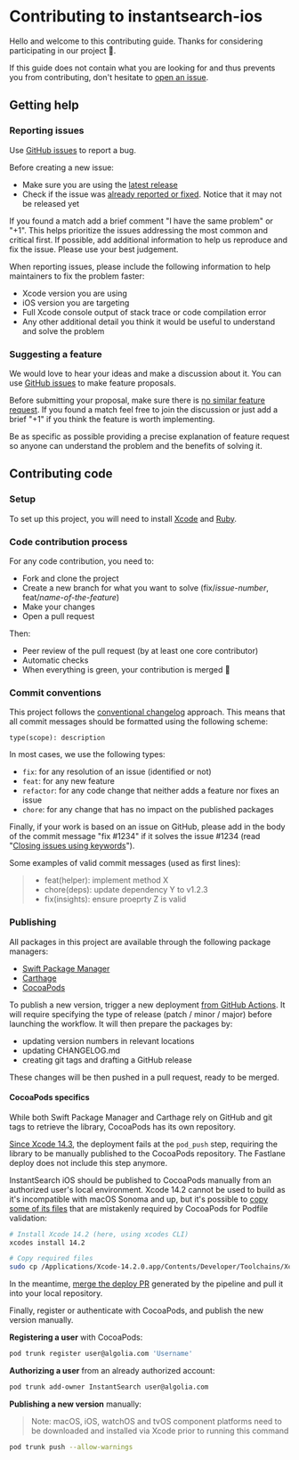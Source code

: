 # Contributing to instantsearch-ios

Hello and welcome to this contributing guide. Thanks for considering participating in our project 🙇.

If this guide does not contain what you are looking for and thus prevents you from contributing, don't hesitate to [open an issue](https://github.com/algolia/instantsearch-ios/issues/new/choose).

## Getting help

### Reporting issues

Use [GitHub issues](https://github.com/algolia/instantsearch-ios/issues/new?template=Bug_report.md) to report a bug.

Before creating a new issue:

* Make sure you are using the [latest release](https://github.com/algolia/instantsearch-ios/releases)
* Check if the issue was [already reported or fixed](https://github.com/algolia/instantsearch-ios/issues?q=is%3Aissue). Notice that it may not be released yet

If you found a match add a brief comment "I have the same problem" or "+1". This helps prioritize the issues addressing the most common and critical first. If possible, add additional information to help us reproduce and fix the issue. Please use your best judgement.

When reporting issues, please include the following information to help maintainers to fix the problem faster:
* Xcode version you are using
* iOS version you are targeting
* Full Xcode console output of stack trace or code compilation error
* Any other additional detail you think it would be useful to understand and solve the problem

### Suggesting a feature

We would love to hear your ideas and make a discussion about it. You can use [GitHub issues](https://github.com/algolia/instantsearch-ios/issues/new?template=Feature_request.md) to make feature proposals.

Before submitting your proposal, make sure there is [no similar feature request](https://github.com/algolia/instantsearch-ios/labels/feature%20request). If you found a match feel free to join the discussion or just add a brief "+1" if you think the feature is worth implementing.

Be as specific as possible providing a precise explanation of feature request so anyone can understand the problem and the benefits of solving it.

## Contributing code

### Setup

To set up this project, you will need to install [Xcode](https://developer.apple.com/xcode/) and [Ruby](https://www.ruby-lang.org/en/documentation/installation/).

### Code contribution process

For any code contribution, you need to:

- Fork and clone the project
- Create a new branch for what you want to solve (fix/_issue-number_, feat/_name-of-the-feature_)
- Make your changes
- Open a pull request

Then:

- Peer review of the pull request (by at least one core contributor)
- Automatic checks
- When everything is green, your contribution is merged 🚀

### Commit conventions

This project follows the [conventional changelog](https://conventionalcommits.org/) approach. This means that all commit messages should be formatted using the following scheme:

```
type(scope): description
```

In most cases, we use the following types:

- `fix`: for any resolution of an issue (identified or not)
- `feat`: for any new feature
- `refactor`: for any code change that neither adds a feature nor fixes an issue
- `chore`: for any change that has no impact on the published packages

Finally, if your work is based on an issue on GitHub, please add in the body of the commit message "fix #1234" if it solves the issue #1234 (read "[Closing issues using keywords](https://help.github.com/en/articles/closing-issues-using-keywords)").

Some examples of valid commit messages (used as first lines):

> - feat(helper): implement method X
> - chore(deps): update dependency Y to v1.2.3
> - fix(insights): ensure proeprty Z is valid

### Publishing

All packages in this project are available through the following package managers:

- [Swift Package Manager](https://www.swift.org/documentation/package-manager/)
- [Carthage](https://github.com/Carthage/Carthage)
- [CocoaPods](https://cocoapods.org/pods/InstantSearch)

To publish a new version, trigger a new deployment [from GitHub Actions](https://github.com/algolia/instantsearch-ios/actions/workflows/deployment.yml). It will require specifying the type of release (patch / minor / major) before launching the workflow. It will then prepare the packages by:

- updating version numbers in relevant locations
- updating CHANGELOG.md
- creating git tags and drafting a GitHub release

These changes will be then pushed in a pull request, ready to be merged.

#### CocoaPods specifics

While both Swift Package Manager and Carthage rely on GitHub and git tags to retrieve the library, CocoaPods has its own repository.

[Since Xcode 14.3](https://github.com/CocoaPods/CocoaPods/issues/11839), the deployment fails at the `pod_push` step, requiring the library to be manually published to the CocoaPods repository. The Fastlane deploy does not include this step anymore.

InstantSearch iOS should be published to CocoaPods manually from an authorized user's local environment. Xcode 14.2 cannot be used to build as it's incompatible with macOS Sonoma and up, but it's possible to [copy some of its files](https://github.com/CocoaPods/CocoaPods/issues/12033#issuecomment-2172608443) that are mistakenly required by CocoaPods for Podfile validation:

```bash
# Install Xcode 14.2 (here, using xcodes CLI)
xcodes install 14.2

# Copy required files
sudo cp /Applications/Xcode-14.2.0.app/Contents/Developer/Toolchains/XcodeDefault.xctoolchain/usr/lib/arc /Applications/Xcode.app/Contents/Developer/Toolchains/XcodeDefault.xctoolchain/usr/lib/arc
```

In the meantime, [merge the deploy PR](https://github.com/algolia/instantsearch-ios/pulls) generated by the pipeline and pull it into your local repository.

Finally, register or authenticate with CocoaPods, and publish the new version manually.

**Registering a user** with CocoaPods:

```sh
pod trunk register user@algolia.com 'Username'
```

**Authorizing a user** from an already authorized account:

```sh
pod trunk add-owner InstantSearch user@algolia.com
```

**Publishing a new version** manually:

> Note: macOS, iOS, watchOS and tvOS component platforms need to be downloaded and installed via Xcode prior to running this command

```sh
pod trunk push --allow-warnings
```
